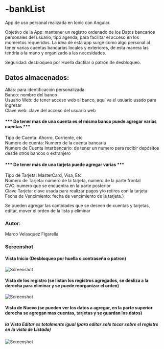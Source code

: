 # -bankList

App de uso personal realizada en Ionic con Angular.

Objetivo de la App: mantener un registro ordenado de los Datos bancarios personales del usuario, tipo agenda, para facilitar el acceso en los momentos requeridos. La idea de esta app surge como algo personal al tener varias cuentas bancarias locales y exteriores, de esta manera las tendría a la mano y organizado a las necesidades.

Seguridad: desbloqueo por Huella dactilar o patrón de desbloqueo.

## Datos almacenados:

Alias: para identificación personalizada <br>
Banco: nombre del banco <br>
Usuario Web: de tener acceso web al banco, aquí va el usuario usado para ingresar <br>
Clave web: clave del acceso del usuario web

#### *** De tener mas de una cuenta es el mismo banco puede agregar varias cuentas ***

Tipo de Cuenta: Ahorro, Corriente, etc <br>
Numero de cuenta: Numero de la cuenta bancaria <br>
Numero de Cuenta Interbancario: de tener un numero para recibir depósitos desde otros bancos o extranjero <br>

#### *** De tener más de una tarjeta puede agregar varias ***

Tipo de Tarjeta: MasterCard, Visa, Etc <br>
Número de Tarjeta: número de la tarjeta, numero de la parte frontal <br>
CVC: numero que se encuentra en la parte posterior <br>
Clave Tarjeta: clave usada para realizar pagos y/o retiros con la tarjeta <br>
Fecha de Vencimiento: fecha de vencimiento de la tarjeta.} <br>

Se pueden agregar las cantidades que se deseen de cuentas y tarjetas, editar, mover el orden de la lista y eliminar

### Autor: 
Marco Velasquez Figarella


### Screenshot

#### Vista Inicio (Desbloqueo por huella  o contraseña o patron)
![Screenshot](https://raw.githubusercontent.com/Marco90v/books/master/Caps/listBank-cap-1.png)

#### Vista de los registro (se listan los registros agregados, se desliza a la derecha para eliminar y se puede reorganizar el orden)
![Screenshot](https://raw.githubusercontent.com/Marco90v/books/master/Caps/listBank-cap-2.png)

#### Vista de Nuevo (se pueden ver los datos a agregar, en la parte superior derecha se agregan mas cuentas, tarjetas y se guardan los datos)
##### la Vista Editar es totalmente igual (para editar solo tocar sobre el registro en la vista de Listado)
![Screenshot](https://raw.githubusercontent.com/Marco90v/books/master/Caps/listBank-cap-3.png)

